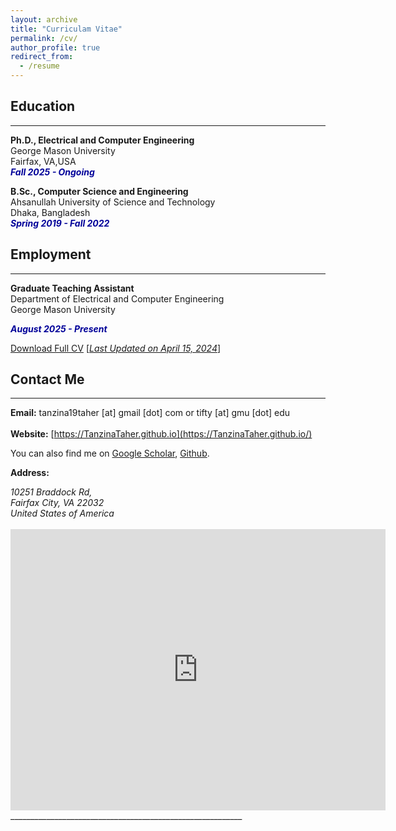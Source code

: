 ```yaml
---
layout: archive
title: "Curriculam Vitae"
permalink: /cv/
author_profile: true
redirect_from:
  - /resume
---
```


## Education 
-------------

<b>Ph.D., Electrical and Computer Engineering</b><br />
George Mason University<br />
Fairfax, VA,USA<br />
<i style='color:#000099;'>**Fall 2025 - Ongoing**</i>


<b>B.Sc., Computer Science and Engineering</b><br />
Ahsanullah University of Science and Technology<br />
Dhaka, Bangladesh<br />
<i style='color:#000099;'>**Spring 2019 - Fall 2022**</i>


## Employment
-------------

<b>Graduate Teaching Assistant</b><br />
Department of Electrical and Computer Engineering<br />
George Mason University<br />

<i style='color:#000099;'>**August 2025 - Present**</i>


[Download Full CV](https://github.com/TanzinaTaher/TanzinaTaher.github.io/blob/master/files/CV.pdf) [<ins>*Last Updated on April 15, 2024*</ins>]

## Contact Me
-------------

**Email:** tanzina19taher [at] gmail [dot] com or tifty [at] gmu [dot] edu<br /> 
 <br /> 
**Website:** [https://TanzinaTaher.github.io](https://TanzinaTaher.github.io/) <br />

You can also find me on [Google Scholar](https://scholar.google.com/citations?user=S9egq3MAAAAJ&hl=en), [Github](https://github.com/TanzinaTaher).


**Address:**
<address>
10251 Braddock Rd, <br /> 
Fairfax City, VA 22032 <br />
United States of America <br /> 
</address> 
<br /> 
<iframe src="https://www.google.com/maps/embed?pb=!1m18!1m12!1m3!1d29211.984706994335!2d90.3892496426291!3d23.765271285386756!2m3!1f0!2f0!3f0!3m2!1i1024!2i768!4f13.1!3m3!1m2!1s0x3755c77decb5f845%3A0xc2eadd2f3b867792!2sAhsanullah%20University%20of%20Science%20and%20Technology!5e0!3m2!1sen!2sbd!4v1657228241461!5m2!1sen!2sbd" width="600" height="450" style="border:0;" allowfullscreen="" loading="lazy"></iframe> __________________________________________________________
